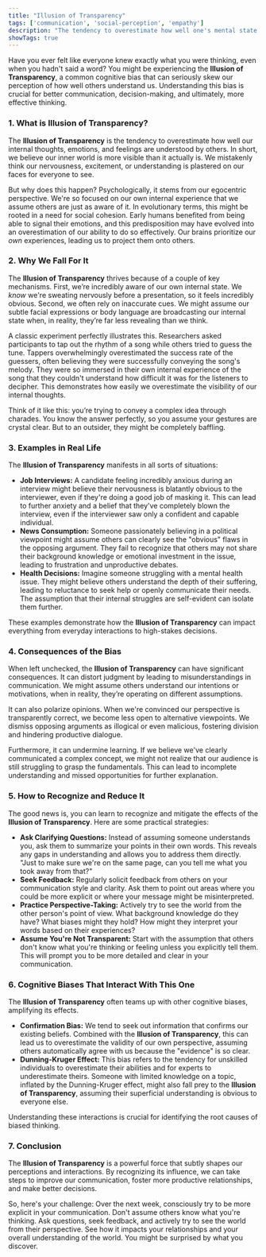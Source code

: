 ```yaml
---
title: "Illusion of Transparency"
tags: ['communication', 'social-perception', 'empathy']
description: "The tendency to overestimate how well one's mental state is understood by others."
showTags: true
---
```



Have you ever felt like everyone knew exactly what you were thinking, even when you hadn't said a word? You might be experiencing the **Illusion of Transparency**, a common cognitive bias that can seriously skew our perception of how well others understand us. Understanding this bias is crucial for better communication, decision-making, and ultimately, more effective thinking.

### 1. What is Illusion of Transparency?

The **Illusion of Transparency** is the tendency to overestimate how well our internal thoughts, emotions, and feelings are understood by others. In short, we believe our inner world is more visible than it actually is. We mistakenly think our nervousness, excitement, or understanding is plastered on our faces for everyone to see.

But why does this happen? Psychologically, it stems from our egocentric perspective. We're so focused on our own internal experience that we assume others are just as aware of it. In evolutionary terms, this might be rooted in a need for social cohesion. Early humans benefited from being able to signal their emotions, and this predisposition may have evolved into an overestimation of our ability to do so effectively. Our brains prioritize our *own* experiences, leading us to project them onto others.

### 2. Why We Fall For It

The **Illusion of Transparency** thrives because of a couple of key mechanisms. First, we’re incredibly aware of our own internal state. We *know* we're sweating nervously before a presentation, so it feels incredibly obvious. Second, we often rely on inaccurate cues. We might assume our subtle facial expressions or body language are broadcasting our internal state when, in reality, they’re far less revealing than we think.

A classic experiment perfectly illustrates this. Researchers asked participants to tap out the rhythm of a song while others tried to guess the tune. Tappers overwhelmingly overestimated the success rate of the guessers, often believing they were successfully conveying the song's melody. They were so immersed in their own internal experience of the song that they couldn't understand how difficult it was for the listeners to decipher. This demonstrates how easily we overestimate the visibility of our internal thoughts.

Think of it like this: you’re trying to convey a complex idea through charades. You know the answer perfectly, so you assume your gestures are crystal clear. But to an outsider, they might be completely baffling.

### 3. Examples in Real Life

The **Illusion of Transparency** manifests in all sorts of situations:

*   **Job Interviews:** A candidate feeling incredibly anxious during an interview might believe their nervousness is blatantly obvious to the interviewer, even if they're doing a good job of masking it. This can lead to further anxiety and a belief that they've completely blown the interview, even if the interviewer saw only a confident and capable individual.
*   **News Consumption:** Someone passionately believing in a political viewpoint might assume others can clearly see the "obvious" flaws in the opposing argument. They fail to recognize that others may not share their background knowledge or emotional investment in the issue, leading to frustration and unproductive debates.
*   **Health Decisions:** Imagine someone struggling with a mental health issue. They might believe others understand the depth of their suffering, leading to reluctance to seek help or openly communicate their needs. The assumption that their internal struggles are self-evident can isolate them further.

These examples demonstrate how the **Illusion of Transparency** can impact everything from everyday interactions to high-stakes decisions.

### 4. Consequences of the Bias

When left unchecked, the **Illusion of Transparency** can have significant consequences. It can distort judgment by leading to misunderstandings in communication. We might assume others understand our intentions or motivations, when in reality, they’re operating on different assumptions.

It can also polarize opinions. When we're convinced our perspective is transparently correct, we become less open to alternative viewpoints. We dismiss opposing arguments as illogical or even malicious, fostering division and hindering productive dialogue.

Furthermore, it can undermine learning. If we believe we've clearly communicated a complex concept, we might not realize that our audience is still struggling to grasp the fundamentals. This can lead to incomplete understanding and missed opportunities for further explanation.

### 5. How to Recognize and Reduce It

The good news is, you can learn to recognize and mitigate the effects of the **Illusion of Transparency**. Here are some practical strategies:

*   **Ask Clarifying Questions:** Instead of assuming someone understands you, ask them to summarize your points in their own words. This reveals any gaps in understanding and allows you to address them directly. "Just to make sure we're on the same page, can you tell me what you took away from that?"
*   **Seek Feedback:** Regularly solicit feedback from others on your communication style and clarity. Ask them to point out areas where you could be more explicit or where your message might be misinterpreted.
*   **Practice Perspective-Taking:** Actively try to see the world from the other person's point of view. What background knowledge do they have? What biases might they hold? How might they interpret your words based on their experiences?
*   **Assume You're Not Transparent:** Start with the assumption that others don't know what you're thinking or feeling unless you explicitly tell them. This will prompt you to be more detailed and clear in your communication.

### 6. Cognitive Biases That Interact With This One

The **Illusion of Transparency** often teams up with other cognitive biases, amplifying its effects.

*   **Confirmation Bias:** We tend to seek out information that confirms our existing beliefs. Combined with the **Illusion of Transparency**, this can lead us to overestimate the validity of our own perspective, assuming others automatically agree with us because the "evidence" is so clear.
*   **Dunning-Kruger Effect:** This bias refers to the tendency for unskilled individuals to overestimate their abilities and for experts to underestimate theirs. Someone with limited knowledge on a topic, inflated by the Dunning-Kruger effect, might also fall prey to the **Illusion of Transparency**, assuming their superficial understanding is obvious to everyone else.

Understanding these interactions is crucial for identifying the root causes of biased thinking.

### 7. Conclusion

The **Illusion of Transparency** is a powerful force that subtly shapes our perceptions and interactions. By recognizing its influence, we can take steps to improve our communication, foster more productive relationships, and make better decisions.

So, here's your challenge: Over the next week, consciously try to be more explicit in your communication. Don't assume others know what you're thinking. Ask questions, seek feedback, and actively try to see the world from their perspective. See how it impacts your relationships and your overall understanding of the world. You might be surprised by what you discover.

